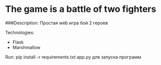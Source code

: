 # The game is a battle of two fighters

###Description:
Простая web игра бой 2 героев

Technologies:
- Flask
- Marshmallow

Run:
pip install -r requirements.txt
app.py для запуска программ
